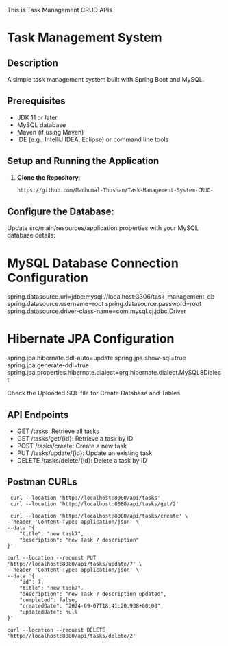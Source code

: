 This is Task Managament CRUD APIs 


# Task Management System

## Description
A simple task management system built with Spring Boot and MySQL.

## Prerequisites
- JDK 11 or later
- MySQL database
- Maven (if using Maven)
- IDE (e.g., IntelliJ IDEA, Eclipse) or command line tools

## Setup and Running the Application

1. **Clone the Repository**:
   ```sh
   https://github.com/Madhumal-Thushan/Task-Management-System-CRUD-

## Configure the Database:

Update src/main/resources/application.properties with your MySQL database details:

# MySQL Database Connection Configuration
spring.datasource.url=jdbc:mysql://localhost:3306/task_management_db
spring.datasource.username=root
spring.datasource.password=root
spring.datasource.driver-class-name=com.mysql.cj.jdbc.Driver

# Hibernate JPA Configuration
spring.jpa.hibernate.ddl-auto=update 
spring.jpa.show-sql=true
spring.jpa.generate-ddl=true
spring.jpa.properties.hibernate.dialect=org.hibernate.dialect.MySQL8Dialect

Check the Uploaded SQL file for Create Database and Tables

## API Endpoints

- GET /tasks: Retrieve all tasks                  
- GET /tasks/get/{id}: Retrieve a task by ID      
- POST /tasks/create: Create a new task
- PUT /tasks/update/{id}: Update an existing task
- DELETE /tasks/delete/{id}: Delete a task by ID

## Postman CURLs
````
 curl --location 'http://localhost:8080/api/tasks'
 curl --location 'http://localhost:8080/api/tasks/get/2'
 
 curl --location 'http://localhost:8080/api/tasks/create' \
--header 'Content-Type: application/json' \
--data '{
    "title": "new task7",
    "description": "new Task 7 description"
}'

curl --location --request PUT 'http://localhost:8080/api/tasks/update/7' \
--header 'Content-Type: application/json' \
--data '{
    "id": 7,
    "title": "new task7",
    "description": "new Task 7 description updated",
    "completed": false,
    "createdDate": "2024-09-07T18:41:20.938+00:00",
    "updatedDate": null
}'

curl --location --request DELETE 'http://localhost:8080/api/tasks/delete/2'
````

